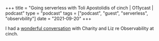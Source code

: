 +++
title =  "Going serverless with Toli Apostolidis of cinch | O11ycast | podcast"
type = "podcast"
tags = ["podcast", "guest", "serverless", "observbility"]
date = "2021-09-20"
+++


I had a [wonderful conversation](https://www.heavybit.com/library/podcasts/o11ycast/ep-43-going-serverless-with-apostolis-toli-apostolidis-of-cinch/) with Charity and Liz re Observability at cinch.
